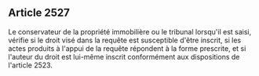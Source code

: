 Article 2527
----
Le conservateur de la propriété immobilière ou le tribunal lorsqu'il est saisi,
vérifie si le droit visé dans la requête est susceptible d'être inscrit, si les
actes produits à l'appui de la requête répondent à la forme prescrite, et si
l'auteur du droit est lui-même inscrit conformément aux dispositions de
l'article 2523.
